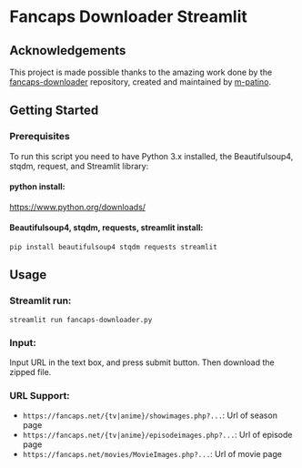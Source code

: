 # Fancaps Downloader Streamlit

## Acknowledgements <a name = "acknowledgenents"></a>

This project is made possible thanks to the amazing work done by the [fancaps-downloader](https://github.com/m-patino/fancaps-downloader) repository, created and maintained by [m-patino](https://github.com/m-patino). 

## Getting Started <a name = "getting_started"></a>

### Prerequisites

To run this script you need to have Python 3.x installed, the Beautifulsoup4, stqdm, request, and Streamlit library:

#### python install: 
https://www.python.org/downloads/

#### Beautifulsoup4, stqdm, requests, streamlit install: 
```
pip install beautifulsoup4 stqdm requests streamlit
```

## Usage <a name = "usage"></a>

### Streamlit run: 
```
streamlit run fancaps-downloader.py
```

### Input:
Input URL in the text box, and press submit button. Then download the zipped file.

### URL Support:
* `https://fancaps.net/{tv|anime}/showimages.php?...`: Url of season page
* `https://fancaps.net/{tv|anime}/episodeimages.php?...`: Url of episode page
* `https://fancaps.net/movies/MovieImages.php?...`: Url of movie page

